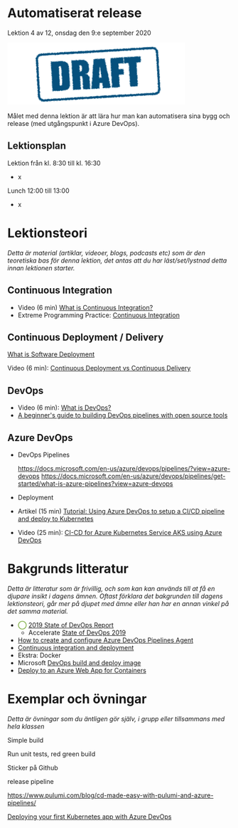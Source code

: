 # Automatiserat release

Lektion 4 av 12, onsdag den 9:e september 2020

![Draft](/assets/images/draft.png)

Målet med denna lektion är att lära hur man kan automatisera sina bygg och release (med utgångspunkt i Azure DevOps). 

## Lektionsplan
Lektion från kl. 8:30 till kl. 16:30

* x

Lunch 12:00 till 13:00

* x

# Lektionsteori
*Detta är material (artiklar, videoer, blogs, podcasts etc) som är den teoretiska bas för denna lektion, det antas att du har läst/set/lystnad detta innan lektionen starter.*

## Continuous Integration

* Video (6 min) [What is Continuous Integration?](https://www.youtube.com/watch?v=1er2cjUq1UI)
* Extreme Programming Practice: [Continuous Integration](https://explainagile.com/agile/xp-extreme-programming/practices/continuous-integration/)

## Continuous Deployment / Delivery

[What is Software Deployment](https://www.goodfirms.co/glossary/software-deployment/)

Video (6 min): [Continuous Deployment vs Continuous Delivery](https://www.youtube.com/watch?v=LNLKZ4Rvk8w)

## DevOps

* Video (6 min): [What is DevOps?](https://www.youtube.com/watch?v=UbtB4sMaaNM)
* [A beginner's guide to building DevOps pipelines with open source tools](https://opensource.com/article/19/4/devops-pipeline)

## Azure DevOps

* DevOps Pipelines
  
  https://docs.microsoft.com/en-us/azure/devops/pipelines/?view=azure-devops
  https://docs.microsoft.com/en-us/azure/devops/pipelines/get-started/what-is-azure-pipelines?view=azure-devops
  
* Deployment
  
* Artikel (15 min) [Tutorial: Using Azure DevOps to setup a CI/CD pipeline and deploy to Kubernetes](https://cloudblogs.microsoft.com/opensource/2018/11/27/tutorial-azure-devops-setup-cicd-pipeline-kubernetes-docker-helm/)

* Video (25 min): [CI-CD for Azure Kubernetes Service AKS using Azure DevOps](https://www.youtube.com/watch?v=K4uNl6JA7g8)

# Bakgrunds litteratur

*Detta är litteratur som är frivillig, och som kan kan används till at få en djupare insikt i dagens ämnen. Oftast förklara det bakgrunden till dagens lektionsteori, går mer på djupet med ämne eller han har en annan vinkel på det samma material.*

* <span style="color:#7EAE42; font-weight: 900;">&xcirc;</span> [2019 State of DevOps Report](https://puppet.com/resources/report/state-of-devops-report/)
  * Accelerate [State of DevOps 2019](https://services.google.com/fh/files/misc/state-of-devops-2019.pdf)
* [How to create and configure Azure DevOps Pipelines Agent](https://itnext.io/how-to-create-and-configure-azure-devops-pipelines-agent-88848763f109)
* [Continuous integration and deployment](https://docs.microsoft.com/en-us/aspnet/core/azure/devops/cicd?view=aspnetcore-3.1)
* Ekstra: Docker
* Microsoft [DevOps build and deploy image](https://docs.microsoft.com/en-us/azure/devops/pipelines/ecosystems/containers/build-image?view=azure-devops)
* [Deploy to an Azure Web App for Containers](https://docs.microsoft.com/en-us/azure/devops/pipelines/apps/cd/deploy-docker-webapp?view=azure-devops&tabs=dotnet-core)

# Exemplar och övningar

*Detta är övningar som du äntligen gör själv, i grupp eller tillsammans med hela klassen*

Simple build

Run unit tests, red green build

Sticker på Github

release pipeline

https://www.pulumi.com/blog/cd-made-easy-with-pulumi-and-azure-pipelines/



[Deploying your first Kubernetes app with Azure DevOps](https://info.acloud.guru/resources/deploy-kubernetes-app-with-azure-devops)